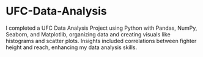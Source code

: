 # UFC-Data-Analysis
 I completed a UFC Data Analysis Project using Python with Pandas, NumPy, Seaborn, and Matplotlib, organizing data and creating visuals like histograms and scatter plots. Insights included correlations between fighter height and reach, enhancing my data analysis skills.

